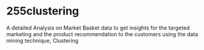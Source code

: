 # 255clustering
A detailed Analysis on Market Basket data to get insights for the targeted marketing and the product recommendation to the customers using the data mining technique, Clustering
